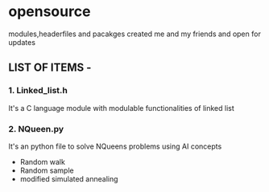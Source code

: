 # opensource
modules,headerfiles and pacakges created me and my friends and open for updates 

## LIST OF ITEMS - 
### 1. **Linked_list.h** 
  It's a C language module with modulable functionalities of linked list
  
### 2. **NQueen.py**
It's an python file to solve NQueens problems using AI concepts
- Random walk
- Random sample
- modified simulated annealing 
  
